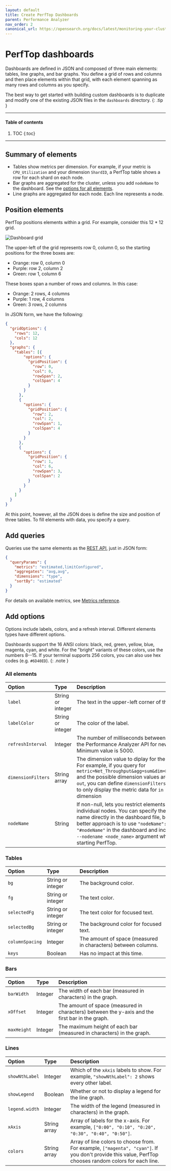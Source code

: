 ```yaml
---
layout: default
title: Create PerfTop Dashboards
parent: Performance Analyzer
nav_order: 2
canonical_url: https://opensearch.org/docs/latest/monitoring-your-cluster/pa/dashboards/
---
```


# PerfTop dashboards

Dashboards are defined in JSON and composed of three main elements: tables, line graphs, and bar graphs. You define a grid of rows and columns and then place elements within that grid, with each element spanning as many rows and columns as you specify.

The best way to get started with building custom dashboards is to duplicate and modify one of the existing JSON files in the `dashboards` directory.
{: .tip }

---

#### Table of contents
1. TOC
{:toc}

---


## Summary of elements

- Tables show metrics per dimension. For example, if your metric is `CPU_Utilization` and your dimension `ShardID`, a PerfTop table shows a row for each shard on each node.
- Bar graphs are aggregated for the cluster, unless you add `nodeName` to the dashboard. See the [options for all elements](#all-elements).
- Line graphs are aggregated for each node. Each line represents a node.


## Position elements

PerfTop positions elements within a grid. For example, consider this 12 * 12 grid.

![Dashboard grid]({{site.url}}{{site.baseurl}}/images/perftop-grid.png)

The upper-left of the grid represents row 0, column 0, so the starting positions for the three boxes are:

- Orange: row 0, column 0
- Purple: row 2, column 2
- Green: row 1, column 6

These boxes span a number of rows and columns. In this case:

- Orange: 2 rows, 4 columns
- Purple: 1 row, 4 columns
- Green: 3 rows, 2 columns

In JSON form, we have the following:

```json
{
  "gridOptions": {
    "rows": 12,
    "cols": 12
  },
  "graphs": {
    "tables": [{
        "options": {
          "gridPosition": {
            "row": 0,
            "col": 0,
            "rowSpan": 2,
            "colSpan": 4
          }
        }
      },
      {
        "options": {
          "gridPosition": {
            "row": 2,
            "col": 2,
            "rowSpan": 1,
            "colSpan": 4
          }
        }
      },
      {
        "options": {
          "gridPosition": {
            "row": 1,
            "col": 6,
            "rowSpan": 3,
            "colSpan": 2
          }
        }
      }
    ]
  }
}
```

At this point, however, all the JSON does is define the size and position of three tables.  To fill elements with data, you specify a query.


## Add queries

Queries use the same elements as the [REST API]({{site.url}}{{site.baseurl}}/monitoring-plugins/pa/api/), just in JSON form:

```json
{
  "queryParams": {
    "metrics": "estimated,limitConfigured",
    "aggregates": "avg,avg",
    "dimensions": "type",
    "sortBy": "estimated"
  }
}
```

For details on available metrics, see [Metrics reference]({{site.url}}{{site.baseurl}}/monitoring-plugins/pa/reference/).


## Add options

Options include labels, colors, and a refresh interval. Different elements types have different options.

Dashboards support the 16 ANSI colors: black, red, green, yellow, blue, magenta, cyan, and white. For the "bright" variants of these colors, use the numbers 8--15. If your terminal supports 256 colors, you can also use hex codes (e.g. `#6D40ED`).
{: .note }


### All elements

Option | Type | Description
:--- | :--- | :---
`label` | String or integer | The text in the upper-left corner of the box.
`labelColor` | String or integer | The color of the label.
`refreshInterval` | Integer | The number of milliseconds between calls to the Performance Analyzer API for new data. Minimum value is 5000.
`dimensionFilters` | String array | The dimension value to diplay for the graph. For example, if you query for `metric=Net_Throughput&agg=sum&dim=Direction` and the possible dimension values are `in` and `out`, you can define `dimensionFilters: ["in"]` to only display the metric data for `in` dimension
`nodeName` | String | If non-null, lets you restrict elements to individual nodes. You can specify the node name directly in the dashboard file, but the better approach is to use `"nodeName": "#nodeName"` in the dashboard and include the `--nodename <node_name>` argument when starting PerfTop.


### Tables

Option | Type | Description
:--- | :--- | :---
`bg` | String or integer | The background color.
`fg` | String or integer | The text color.
`selectedFg` | String or integer | The text color for focused text.
`selectedBg` | String or integer | The background color for focused text.
`columnSpacing` | Integer | The amount of space (measured in characters) between columns.
`keys` | Boolean | Has no impact at this time.


### Bars

Option | Type | Description
:--- | :--- | :---
`barWidth` | Integer | The width of each bar (measured in characters) in the graph.
`xOffset` | Integer | The amount of space (measured in characters) between the y-axis and the first bar in the graph.
`maxHeight` | Integer | The maximum height of each bar (measured in characters) in the graph.


### Lines

Option | Type | Description
:--- | :--- | :---
`showNthLabel` | Integer | Which of the `xAxis` labels to show. For example, `"showNthLabel": 2` shows every other label.
`showLegend` | Boolean | Whether or not to display a legend for the line graph.
`legend.width` | Integer | The width of the legend (measured in characters) in the graph.
`xAxis` | String array | Array of labels for the x-axis. For example, `["0:00", "0:10", "0:20", "0:30", "0:40", "0:50"]`.
`colors` | String array | Array of line colors to choose from. For example, `["magenta", "cyan"]`. If you don't provide this value, PerfTop chooses random colors for each line.
